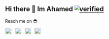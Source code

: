 ## Hi there 👋 Im Ahamed [![verified](https://im4.ezgif.com/tmp/ezgif-4-902cbc59211d.gif)](#)



Reach me on 😎

[<img height="20" width="20" src="https://cdn.jsdelivr.net/npm/simple-icons@v3/icons/stackoverflow.svg" />](https://stackoverflow.com/users/8009816/ahamed-rasheed) &nbsp;
[<img height="20" width="20" src="https://cdn.jsdelivr.net/npm/simple-icons@v3/icons/linkedin.svg" />](https://www.linkedin.com/in/ahamed-rasheed/) &nbsp;
[<img height="20" width="20" src="https://cdn.jsdelivr.net/npm/simple-icons@v3/icons/instagram.svg" />](https://www.instagram.com/a.h.a.m.e.d_r/) &nbsp;
[<img height="20" width="20" src="https://cdn.jsdelivr.net/npm/simple-icons@v3/icons/twitter.svg" />](https://twitter.com/ahamed_r)


<!--
**AhamedR/AhamedR** is a ✨ _special_ ✨ repository because its `README.md` (this file) appears on your GitHub profile.

Here are some ideas to get you started:

- 🔭 I’m currently working on ...
- 🌱 I’m currently learning ...
- 👯 I’m looking to collaborate on ...
- 🤔 I’m looking for help with ...
- 💬 Ask me about ...
- 📫 How to reach me: ...
- 😄 Pronouns: ...
- ⚡ Fun fact: ...
-->
